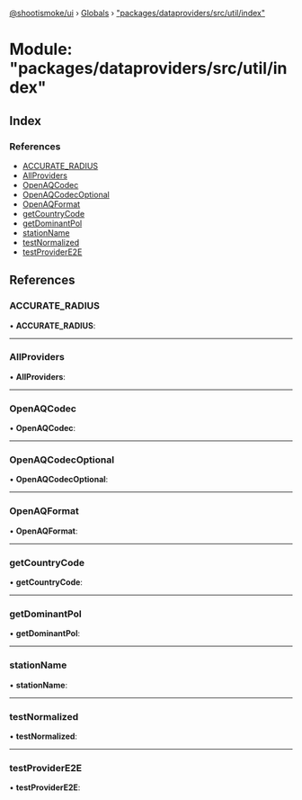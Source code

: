 [@shootismoke/ui](../README.md) › [Globals](../globals.md) › ["packages/dataproviders/src/util/index"](_packages_dataproviders_src_util_index_.md)

# Module: "packages/dataproviders/src/util/index"

## Index

### References

* [ACCURATE_RADIUS](_packages_dataproviders_src_util_index_.md#accurate_radius)
* [AllProviders](_packages_dataproviders_src_util_index_.md#allproviders)
* [OpenAQCodec](_packages_dataproviders_src_util_index_.md#openaqcodec)
* [OpenAQCodecOptional](_packages_dataproviders_src_util_index_.md#openaqcodecoptional)
* [OpenAQFormat](_packages_dataproviders_src_util_index_.md#openaqformat)
* [getCountryCode](_packages_dataproviders_src_util_index_.md#getcountrycode)
* [getDominantPol](_packages_dataproviders_src_util_index_.md#getdominantpol)
* [stationName](_packages_dataproviders_src_util_index_.md#stationname)
* [testNormalized](_packages_dataproviders_src_util_index_.md#testnormalized)
* [testProviderE2E](_packages_dataproviders_src_util_index_.md#testprovidere2e)

## References

###  ACCURATE_RADIUS

• **ACCURATE_RADIUS**:

___

###  AllProviders

• **AllProviders**:

___

###  OpenAQCodec

• **OpenAQCodec**:

___

###  OpenAQCodecOptional

• **OpenAQCodecOptional**:

___

###  OpenAQFormat

• **OpenAQFormat**:

___

###  getCountryCode

• **getCountryCode**:

___

###  getDominantPol

• **getDominantPol**:

___

###  stationName

• **stationName**:

___

###  testNormalized

• **testNormalized**:

___

###  testProviderE2E

• **testProviderE2E**:
